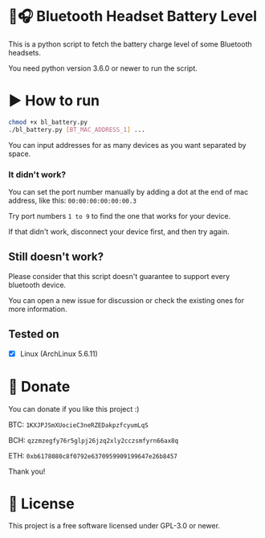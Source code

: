 # 🔋🎧 Bluetooth Headset Battery Level

This is a python script to fetch the battery charge level of some Bluetooth headsets.

You need python version 3.6.0 or newer to run the script.

# ▶️ How to run

```bash
chmod +x bl_battery.py
./bl_battery.py [BT_MAC_ADDRESS_1] ...
```

You can input addresses for as many devices as you want separated by space.

### It didn't work?

You can set the port number manually by adding a dot at the end of mac address, like this: `00:00:00:00:00:00.3`

Try port numbers `1 to 9` to find the one that works for your device.

If that didn't work, disconnect your device first, and then try again.

## Still doesn't work?

Please consider that this script doesn't guarantee to support every bluetooth device.

You can open a new issue for discussion or check the existing ones for more information.

## Tested on

- [x] Linux (ArchLinux 5.6.11)

# 💸 Donate

You can donate if you like this project :)

BTC: `1KXJPJSmXUocieC3neRZEDakpzfcyumLqS`

BCH: `qzzmzegfy76r5glpj26jzq2xly2cczsmfyrn66ax8q`

ETH: `0xb6178080c8f0792e6370959909199647e26b8457`

Thank you!

# 📜 License

This project is a free software licensed under GPL-3.0 or newer.
